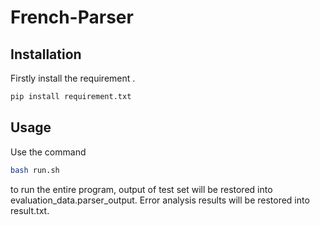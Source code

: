 # French-Parser

## Installation
Firstly install the requirement .
```bash
pip install requirement.txt
```

## Usage
Use the command
```bash
bash run.sh
```
to run the entire program, output of test set will be restored into evaluation_data.parser_output. Error analysis results will be restored into result.txt.

